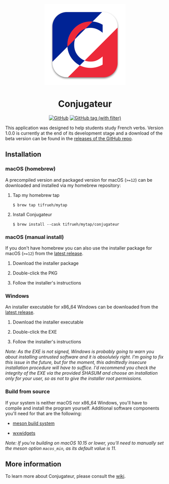 <div align="center">
    <img src="./resources/conjugateur.svg" alt="Conjugateur icon" width=256 height=256>
    <h1>Conjugateur</h1>
    <a href="https://www.gnu.org/licenses/gpl-3.0.en.html"><img alt="GitHub" src="https://img.shields.io/github/license/tifrueh/conjugateur"></a>
    <a href="https://github.com/tifrueh/conjugateur/releases"><img alt="GitHub tag (with filter)" src="https://img.shields.io/github/v/tag/tifrueh/conjugateur"></a>
    <p></p>
</div>

This application was designed to help students study French verbs. Version 1.0.0 is currently at the end of its development stage and a download of the beta version can be found in the [releases of the GitHub repo](https://github.com/tifrueh/conjugateur/releases). 

## Installation

### macOS (homebrew)

A precompiled version and packaged version for macOS (`>=12`) can be downloaded and installed via my homebrew repository:

1. Tap my homebrew tap

    ~~~
    $ brew tap tifrueh/mytap
    ~~~

2. Install Conjugateur

    ~~~
    $ brew install --cask tifrueh/mytap/conjugateur
    ~~~

### macOS (manual install)

If you don't have homebrew you can also use the installer package for macOS (`>=12`) from the [latest release](https://github.com/tifrueh/conjugateur/releases/latest).

1. Download the installer package

2. Double-click the PKG

3. Follow the installer's instructions

### Windows

An installer executable for x86_64 Windows can be downloaded from the [latest release](https://github.com/tifrueh/conjugateur/releases/latest).

1. Download the installer executable

2. Double-click the EXE

3. Follow the installer's instructions

_Note: As the EXE is not signed, Windows is probably going to warn you about installing untrusted software and it is absolutely right. I'm going to fix this issue in the future, but for the moment, this admittedly insecure installation procedure will have to suffice. I'd recommend you check the integrity of the EXE via the provided SHASUM and choose an installation only for your user, so as not to give the installer root permissions._

### Build from source

If your system is neither macOS nor x86_64 Windows, you'll have to compile and install the program yourself. Additional software components you'll need for that are the following:

- [meson build system](https://mesonbuild.com/)

- [wxwidgets](https://www.wxwidgets.org/)

_Note: If you're building on macOS 10.15 or lower, you'll need to manually set the meson option `macos_min`, as its default value is 11._

## More information

To learn more about Conjugateur, please consult the
[wiki](https://github.com/tifrueh/conjugateur/wiki/).
